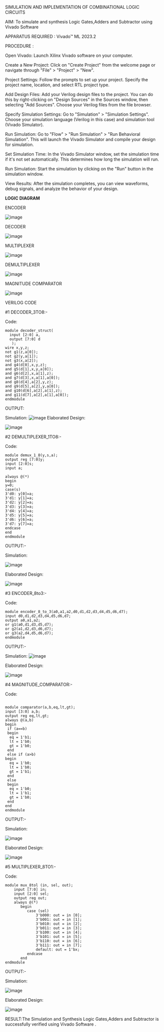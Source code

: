 SIMULATION AND IMPLEMENTATION OF  COMBINATIONAL LOGIC CIRCUITS

AIM: To simulate and synthesis Logic Gates,Adders and Subtractor using Vivado Software

APPARATUS REQUIRED : Vivado™ ML 2023.2

PROCEDURE :

Open Vivado: Launch Xilinx Vivado software on your computer.

Create a New Project: Click on "Create Project" from the welcome page or navigate through "File" > "Project" > "New".

Project Settings: Follow the prompts to set up your project. Specify the project name, location, and select RTL project type.

Add Design Files: Add your Verilog design files to the project. You can do this by right-clicking on "Design Sources" in the Sources window, then selecting "Add Sources". Choose your Verilog files from the file browser.

Specify Simulation Settings: Go to "Simulation" > "Simulation Settings". Choose your simulation language (Verilog in this case) and simulation tool (Vivado Simulator).

Run Simulation: Go to "Flow" > "Run Simulation" > "Run Behavioral Simulation". This will launch the Vivado Simulator and compile your design for simulation.

Set Simulation Time: In the Vivado Simulator window, set the simulation time if it's not set automatically. This determines how long the simulation will run.

Run Simulation: Start the simulation by clicking on the "Run" button in the simulation window.

View Results: After the simulation completes, you can view waveforms, debug signals, and analyze the behavior of your design.

**LOGIC DIAGRAM**

ENCODER

![image](https://github.com/navaneethans/VLSI-LAB-EXP-2/assets/6987778/3cd1f95e-7531-4cad-9154-fdd397ac439e)


DECODER

![image](https://github.com/navaneethans/VLSI-LAB-EXP-2/assets/6987778/45a5e6cf-bbe0-4fd5-ac84-e5ad4477483b)


MULTIPLEXER

![image](https://github.com/navaneethans/VLSI-LAB-EXP-2/assets/6987778/427f75b2-8e67-44b9-ac45-a66651787436)


DEMULTIPLEXER

![image](https://github.com/navaneethans/VLSI-LAB-EXP-2/assets/6987778/1c45a7fc-08ac-4f76-87f2-c084e7150557)


MAGNITUDE COMPARATOR

![image](https://github.com/navaneethans/VLSI-LAB-EXP-2/assets/6987778/b2fe7a05-6bf7-4dcb-8f5d-28abbf7ea8c2)



VERILOG CODE

 #1 DECODER_3TO8:-

Code:
```
module decoder_struct(  
  input [2:0] a,    
  output [7:0] d    
   );
wire x,y,z;
not g1(z,a[0]);
not g2(y,a[1]);
not g3(x,a[2]);
and g4(d[0],x,y,z);
and g5(d[1],x,y,a[0]);
and g6(d[2],x,a[1],z);
and g7(d[3],x,a[1],a[0]);
and g8(d[4],a[2],y,z);
and g9(d[5],a[2],y,a[0]);
and g10(d[6],a[2],a[1],z);
and g11(d[7],a[2],a[1],a[0]);
endmodule
```
OUTPUT:

 Simulation:
 ![image](https://github.com/Nagarajan2003/VLSI-LAB-EXP-2/assets/164840481/3fc6dd17-f3c9-48ef-b0ab-97114fcbe077)
Elaborated Design:

![image](https://github.com/Nagarajan2003/VLSI-LAB-EXP-2/assets/164840481/d80ec41e-50bf-422e-9701-9eecebb1bf26)

#2 DEMULTIPLEXER_1TO8:-

Code:
```
module demux_1_8(y,s,a);
output reg [7:0]y;
input [2:0]s;
input a;

always @(*)
begin 
y=0;
case(s)
3'd0: y[0]=a;
3'd1: y[1]=a;
3'd2: y[2]=a;
3'd3: y[3]=a;
3'd4: y[4]=a;
3'd5: y[5]=a;
3'd6: y[6]=a;
3'd7: y[7]=a;
endcase
end
endmodule
```
OUTPUT:-

Simulation:

![image](https://github.com/Nagarajan2003/VLSI-LAB-EXP-2/assets/164840481/f3b0c5b1-cf8b-4f10-a6ae-8e9aee9bb69e)

Elaborated Design:

![image](https://github.com/Nagarajan2003/VLSI-LAB-EXP-2/assets/164840481/8954b058-fde6-4cca-8baa-c98269179bb6)

#3 ENCODER_8to3:-

Code:
```
module encoder_8_to_3(a0,a1,a2,d0,d1,d2,d3,d4,d5,d6,d7);
input d0,d1,d2,d3,d4,d5,d6,d7;
output a0,a1,a2;
or g1(a0,d1,d3,d5,d7);
or g2(a1,d2,d3,d6,d7);
or g3(a2,d4,d5,d6,d7);
endmodule
```
OUTPUT:-

Simulation:
![image](https://github.com/Nagarajan2003/VLSI-LAB-EXP-2/assets/164840481/50e87c80-62c8-4969-9dba-fc8d414034fb)

Elaborated Design:

![image](https://github.com/Nagarajan2003/VLSI-LAB-EXP-2/assets/164840481/c4e5d779-ede7-41bf-a8b1-24b7772dfa41)

#4 MAGNITUDE_COMPARATOR:-

Code:

```

module comparator(a,b,eq,lt,gt);
input [3:0] a,b;
output reg eq,lt,gt;
always @(a,b)
begin
 if (a==b)
 begin
  eq = 1'b1;
  lt = 1'b0;
  gt = 1'b0;
 end
 else if (a>b)
begin
  eq = 1'b0;
  lt = 1'b0;
  gt = 1'b1;
 end
 else
 begin
  eq = 1'b0;
  lt = 1'b1;
  gt = 1'b0;
 end
end 
endmodule
```
OUTPUT:-

Simulation:

![image](https://github.com/Nagarajan2003/VLSI-LAB-EXP-2/assets/164840481/a5c3ca25-367e-4213-b726-31689dbc348e)

Elaborated Design:

![image](https://github.com/Nagarajan2003/VLSI-LAB-EXP-2/assets/164840481/54be1f89-55b5-43ac-9294-9190fbc162ab)


#5 MULTIPLEXER_8TO1:-

Code:

```
module mux_8tol (in, sel, out);
    input [7:0] in;
    input [2:0] sel;
    output reg out;
    always @(*)
       begin
          case (sel)
              3'b000: out = in [0];
              3'b001: out = in [1];
              3'b010: out = in [2];
              3'b011: out = in [3];
              3'b100: out = in [4];
              3'b101: out = in [5];
              3'b110: out = in [6];
              3'b111: out = in [7];
              default: out = 1'bx;
          endcase
       end
endmodule
```
OUTPUT:-

Simulation:

![image](https://github.com/Nagarajan2003/VLSI-LAB-EXP-2/assets/164840481/0ad17c17-efd8-4eaa-85df-9307792368ea)

Elaborated Design: 

![image](https://github.com/Nagarajan2003/VLSI-LAB-EXP-2/assets/164840481/d23e8c25-1e3a-4b8e-9ccc-6bc374320058)

RESULT:The Simulation and Synthesis Logic Gates,Adders and Subtractor is successfully verified using Vivado Software .


